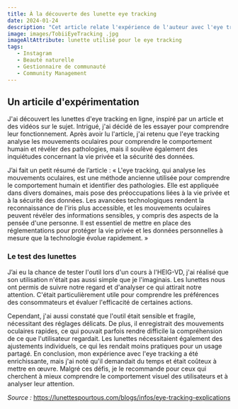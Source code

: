 ```yaml
---
title: À la découverte des lunette eye tracking
date: 2024-01-24
description: "Cet article relate l'expérience de l'auteur avec l'eye tracking, une technologie d'analyse des mouvements oculaires pour comprendre le comportement humain. L'article met en évidence les avantages et les défis de cette méthode, tout en recommandant son utilisation pour mieux comprendre l'attention des utilisateurs."
image: images/TobiiEyeTracking .jpg
imageAltAttribute: lunette utilisé pour le eye tracking
tags:
   - Instagram
   - Beauté naturelle
   - Gestionnaire de communauté
   - Community Management
---
```


## Un articile d'expérimentation

J'ai découvert les lunettes d'eye tracking en ligne, inspiré par un article et des vidéos sur le sujet. Intrigué, j'ai décidé de les essayer pour comprendre leur fonctionnement. Après avoir lu l'article, j'ai retenu que l'eye tracking analyse les mouvements oculaires pour comprendre le comportement humain et révéler des pathologies, mais il soulève également des inquiétudes concernant la vie privée et la sécurité des données.

J’ai fait un petit résumé de l’article : « L'eye tracking, qui analyse les mouvements oculaires, est une méthode ancienne utilisée pour comprendre le comportement humain et identifier des pathologies. Elle est appliquée dans divers domaines, mais pose des préoccupations liées à la vie privée et à la sécurité des données. Les avancées technologiques rendent la reconnaissance de l'iris plus accessible, et les mouvements oculaires peuvent révéler des informations sensibles, y compris des aspects de la pensée d'une personne. Il est essentiel de mettre en place des réglementations pour protéger la vie privée et les données personnelles à mesure que la technologie évolue rapidement. »

### **Le test des lunettes**

J’ai eu la chance de tester l'outil lors d'un cours à l'HEIG-VD, j'ai réalisé que son utilisation n'était pas aussi simple que je l'imaginais. Les lunettes nous ont permis de suivre notre regard et d'analyser ce qui attirait notre attention. C'était particulièrement utile pour comprendre les préférences des consommateurs et évaluer l'efficacité de certaines actions.

Cependant, j'ai aussi constaté que l'outil était sensible et fragile, nécessitant des réglages délicats. De plus, il enregistrait des mouvements oculaires rapides, ce qui pouvait parfois rendre difficile la compréhension de ce que l'utilisateur regardait. Les lunettes nécessitaient également des ajustements individuels, ce qui les rendait moins pratiques pour un usage partagé.
En conclusion, mon expérience avec l'eye tracking a été enrichissante, mais j'ai noté qu'il demandait du temps et était coûteux à mettre en œuvre. Malgré ces défis, je le recommande pour ceux qui cherchent à mieux comprendre le comportement visuel des utilisateurs et à analyser leur attention.

*Source :* https://lunettespourtous.com/blogs/infos/eye-tracking-explications
